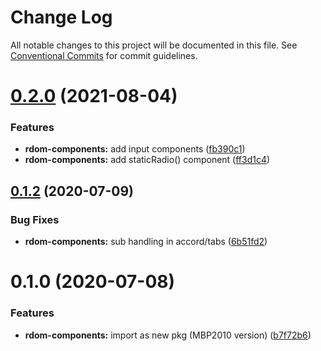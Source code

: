 # Change Log

All notable changes to this project will be documented in this file.
See [Conventional Commits](https://conventionalcommits.org) for commit guidelines.

# [0.2.0](https://github.com/thi-ng/umbrella/compare/@thi.ng/rdom-components@0.1.46...@thi.ng/rdom-components@0.2.0) (2021-08-04)


### Features

* **rdom-components:** add input components ([fb390c1](https://github.com/thi-ng/umbrella/commit/fb390c1c30d0224a20526eacae7df7d092709518))
* **rdom-components:** add staticRadio() component ([ff3d1c4](https://github.com/thi-ng/umbrella/commit/ff3d1c4495191de814427e36b8ac7ff744fc98c2))





## [0.1.2](https://github.com/thi-ng/umbrella/compare/@thi.ng/rdom-components@0.1.1...@thi.ng/rdom-components@0.1.2) (2020-07-09)


### Bug Fixes

* **rdom-components:** sub handling in accord/tabs ([6b51fd2](https://github.com/thi-ng/umbrella/commit/6b51fd2ae851070cb82c8eed7194f9b3ec03e6c0))





# 0.1.0 (2020-07-08)


### Features

* **rdom-components:** import as new pkg (MBP2010 version) ([b7f72b6](https://github.com/thi-ng/umbrella/commit/b7f72b6a19dfdc4bdb35d89bda34e787d93e5e22))
